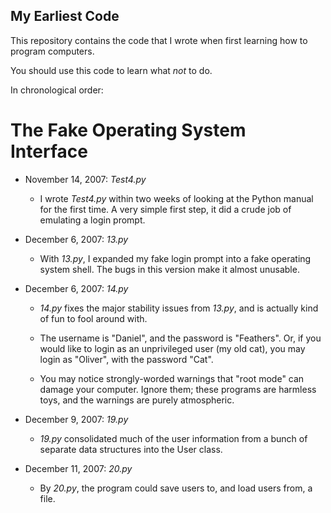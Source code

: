 ## My Earliest Code

This repository contains the code that I wrote when first learning how
to program computers.

You should use this code to learn what *not* to do.

In chronological order:

# The Fake Operating System Interface

* November 14, 2007: *Test4.py*
    * I wrote *Test4.py* within two weeks of looking at the Python
      manual for the first time. A very simple first step, it did a
      crude job of emulating a login prompt.

* December 6, 2007: *13.py*
    * With *13.py*, I expanded my fake login prompt into a fake
      operating system shell. The bugs in this version make it almost
      unusable.

* December 6, 2007: *14.py*
    * *14.py* fixes the major stability issues from *13.py*, and
      is actually kind of fun to fool around with.

    * The username is "Daniel", and the password is "Feathers". Or, if
      you would like to login as an unprivileged user (my old cat),
      you may login as "Oliver", with the password "Cat".

    * You may notice strongly-worded warnings that "root mode" can
      damage your computer. Ignore them; these programs are harmless
      toys, and the warnings are purely atmospheric.

* December 9, 2007: *19.py*
    * *19.py* consolidated much of the user information from a bunch
      of separate data structures into the User class.

* December 11, 2007: *20.py*
    * By *20.py*, the program could save users to, and load users
      from, a file.
